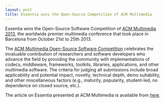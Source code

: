 ```yaml
---
layout: post
title: Essentia wins the Open-Source Competition of ACM Multimedia
---
```


Essentia wins the Open-Source Software Competition of [ACM Multimedia 2013](http://acmmm13.org/), the worldwide premier multimedia conference that took place in Barcelona from October 21st to 25th 2013.

The [ACM Multimedia Open-Source Software Competition](http://acmmm13.org/submissions/call-for-the-open-source-software-competition/) celebrates the invaluable contribution of researchers and software developers who advance the field by providing the community with implementations of codecs, middleware, frameworks, toolkits, libraries, applications, and other multimedia software. The criteria for judging all submissions include broad applicability and potential impact, novelty, technical depth, demo suitability, and other miscellaneous factors (e.g., maturity, popularity, student-led, no dependence on closed source, etc.).

The article on Essentia presented at ACM Multimedia is available from [here](http://mtg.upf.edu/node/2796).

